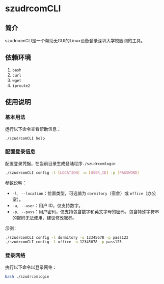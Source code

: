 # szudrcomCLI
## 简介
szudrcomCLI是一个帮助无GUI的Linux设备登录深圳大学校园网的工具。

## 依赖环境
1. `bash`
2. `curl`
3. `wget`
3. `iproute2`

## 使用说明

### 基本用法
运行以下命令查看帮助信息：

```bash
./szudrcomCLI help
```

### 配置登录信息
配置登录凭据，在当前目录生成登陆程序`./szudrcomlogin`

```bash
./szudrcomCLI config -l [LOCATION] -u [USER_ID] -p [PASSWORD]
```

参数说明：
- `-l, --location`：位置类型，可选值为 `dormitory`（宿舍）或 `office`（办公室）。
- `-u, --user`：用户 ID，仅支持数字。
- `-p, --pass`：用户密码，仅支持包含数字和英文字母的密码，包含特殊字符串的密码无法使用，建议修改密码。

示例：
```bash
./szudrcomCLI config -l dormitory -u 12345678 -p pass123
./szudrcomCLI config -l office -u 12345678 -p pass123
```

### 登录网络
执行以下命令以登录网络：

```bash
bash ./szudrcomlogin
```
